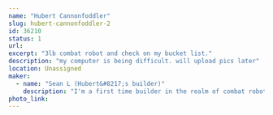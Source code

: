 ```yaml
---
name: "Hubert Cannonfoddler"
slug: hubert-cannonfoddler-2
id: 36210
status: 1
url: 
excerpt: "3lb combat robot and check on my bucket list."
description: "my computer is being difficult. will upload pics later"
location: Unassigned
maker:
  - name: "Sean L (Hubert&#8217;s builder)"
    description: "I'm a first time builder in the realm of combat robots. I have been a huge fan of combat robot for many years and didn't actually believe that i could do it until seeing 3lb bots at MakerFaire in 2018. I am excited for the chance to check (and continue to check) that of my bucket list."
photo_link: 
---
```

